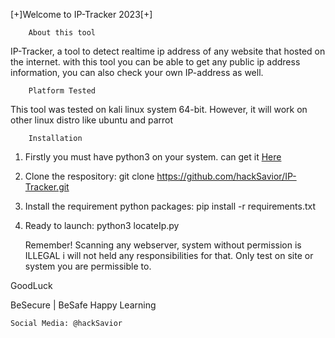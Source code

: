 [+]Welcome to IP-Tracker 2023[+]

		About this tool
IP-Tracker, a tool to detect realtime ip address of any website that hosted on the internet.
with this tool you can be able to get any public ip address information,
you can also check your own IP-address as well.

		Platform Tested
This tool was tested on kali linux system 64-bit.
However, it will work on other linux distro like ubuntu and parrot

		Installation

1. Firstly you must have python3 on your system.
can get it <a href="https://python.org/downloads" target="blank">Here</a>
2. Clone the respository: git clone https://github.com/hackSavior/IP-Tracker.git
3. Install the requirement python packages: pip install -r requirements.txt
4. Ready to launch: python3 locateIp.py

	Remember!
Scanning any webserver, system without permission is ILLEGAL i will not held any responsibilities for that.
Only test on site or system you are permissible to.

GoodLuck

BeSecure | BeSafe
Happy Learning

	Social Media: @hackSavior
